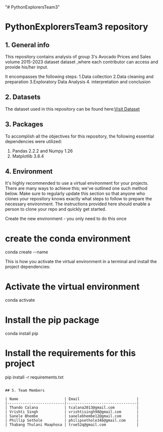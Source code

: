 "# PythonExplorersTeam3" 
# PythonExplorersTeam3 repository

## 1. General info

This repository contains analysis of group 3's Avocado Prices and Sales volume 2015-2023 dataset
 dataset ,where each contributor can access and provide his/her input.

It encompasses the following steps:
1.Data collection
2.Data cleaning and preparation
3.Exploratory Data Analysis
4. interpretation and conclusion

## 2. Datasets

The dataset used in this repository can be found here:[Visit Dataset](https://www.kaggle.com/datasets/vakhariapujan/avocado-prices-and-sales-volume-2015-2023/data)

## 3. Packages

To accomplish all the objectives for this repository, the following essential dependencies were utilized:

1. Pandas 2.2.2 and Numpy 1.26
2. Matplotlib 3.8.4


## 4. Environment
It's highly recommended to use a virtual environment for your projects. There are many ways to achieve this; we've outlined one such method below. Make sure to regularly update this section so that anyone who clones your repository knows exactly what steps to follow to prepare the necessary environment. The instructions provided here should enable a person to clone your repo and quickly get started.

Create the new environment - you only need to do this once


 # create the conda environment
conda create --name <env>


This is how you activate the virtual environment in a terminal and install the project dependencies:

# Activate the virtual environment
conda activate <env>

# Install the pip package
conda install pip

# Install the requirements for this project
pip install -r requirements.txt

```

## 5. Team Members

| Name                     | Email                          |
|--------------------------|--------------------------------|
| Thando Calana            | tcalana2013@gmail.com          |
| Vrishti Singh            | vrishtisingh98@gmail.com       |
| Sanele Bhembe            | sanelebhembe12@gmail.com       |
| Phillip Sethole          | philipsethole346@gmail.com     | 
| Thabang Thulani Maaphosa | true52q@gmail.com              |

